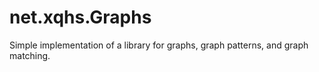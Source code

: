 net.xqhs.Graphs
===============

Simple implementation of a library for graphs, graph patterns, and graph matching.

